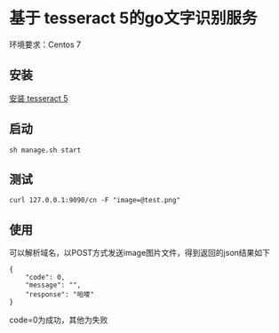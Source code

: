 # 基于 tesseract 5的go文字识别服务

环境要求：Centos 7

## 安装
[安装 tesseract 5](INSTALL.md)

## 启动
```
sh manage.sh start
```

## 测试
```
curl 127.0.0.1:9090/cn -F "image=@test.png"
```

## 使用
可以解析域名，以POST方式发送image图片文件，得到返回的json结果如下

```
{
    "code": 0,
    "message": "",
    "response": "哈喽"
}
```
code=0为成功，其他为失败


